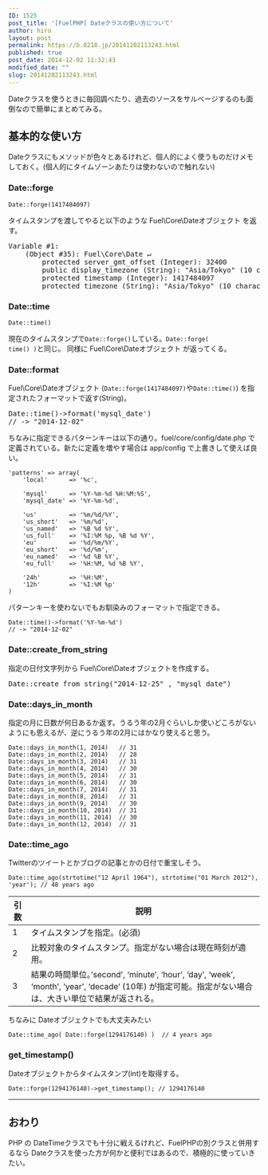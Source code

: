 ```yaml
---
ID: 1525
post_title: '[FuelPHP] Dateクラスの使い方について'
author: hiro
layout: post
permalink: https://b.0218.jp/20141202113243.html
published: true
post_date: 2014-12-02 11:32:43
modified_date: ""
slug: 20141202113243.html
---
```

Dateクラスを使うときに毎回調べたり、過去のソースをサルベージするのも面倒なので簡単にまとめてみる。
<!--more-->

<h2>基本的な使い方</h2>
Dateクラスにもメソッドが色々とあるけれど、個人的によく使うものだけメモしておく。(個人的にタイムゾーンあたりは使わないので触れない)

<h3>Date::forge</h3>
<pre class="language-php"><code>Date::forge(1417484097)</code></pre>

タイムスタンプを渡してやると以下のような Fuel\Core\Dateオブジェクト を返す。

<pre>Variable #1:
    (Object #35): Fuel\Core\Date ↵
        protected server_gmt_offset (Integer): 32400
        public display_timezone (String): "Asia/Tokyo" (10 characters)
        protected timestamp (Integer): 1417484097
        protected timezone (String): "Asia/Tokyo" (10 characters)
</pre>


<h3>Date::time</h3>
<pre class="language-php"><code>Date::time()</code></pre>

現在のタイムスタンプで<code>Date::forge()</code>している。<code>Date::forge( time() )</code>と同じ。
同様に Fuel\Core\Dateオブジェクト が返ってくる。


<h3>Date::format</h3>
Fuel\Core\Dateオブジェクト (<code>Date::forge(1417484097)</code>や<code>Date::time()</code>) を指定されたフォーマットで返す(String)。

<pre>Date::time()-&gt;format('mysql_date')
// -&gt; "2014-12-02"
</pre>

ちなみに指定できるパターンキーは以下の通り。fuel/core/config/date.php で定義されている。新たに定義を増やす場合は app/config で上書きして使えば良い。

<pre class="language-php"><code>'patterns' =&gt; array(
    'local'      =&gt; '%c',

    'mysql'      =&gt; '%Y-%m-%d %H:%M:%S',
    'mysql_date' =&gt; '%Y-%m-%d',

    'us'         =&gt; '%m/%d/%Y',
    'us_short'   =&gt; '%m/%d',
    'us_named'   =&gt; '%B %d %Y',
    'us_full'    =&gt; '%I:%M %p, %B %d %Y',
    'eu'         =&gt; '%d/%m/%Y',
    'eu_short'   =&gt; '%d/%m',
    'eu_named'   =&gt; '%d %B %Y',
    'eu_full'    =&gt; '%H:%M, %d %B %Y',

    '24h'        =&gt; '%H:%M',
    '12h'        =&gt; '%I:%M %p'
)
</code></pre>

パターンキーを使わないでもお馴染みのフォーマットで指定できる。

<pre class="language-php"><code>Date::time()-&gt;format('%Y-%m-%d')
// -&gt; "2014-12-02"
</code></pre>


<h3>Date::create_from_string</h3>
指定の日付文字列から Fuel\Core\Dateオブジェクトを作成する。

<pre>Date::create_from_string("2014-12-25" , "mysql_date")</pre>


<h3>Date::days_in_month</h3>
指定の月に日数が何日あるか返す。うるう年の2月ぐらいしか使いどころがないようにも思えるが、逆にうるう年の2月にはかなり使えると思う。

<pre class="language-php"><code>Date::days_in_month(1, 2014)   // 31
Date::days_in_month(2, 2014)   // 28
Date::days_in_month(3, 2014)   // 31
Date::days_in_month(4, 2014)   // 30
Date::days_in_month(5, 2014)   // 31
Date::days_in_month(6, 2014)   // 30
Date::days_in_month(7, 2014)   // 31
Date::days_in_month(8, 2014)   // 31
Date::days_in_month(9, 2014)   // 30
Date::days_in_month(10, 2014)  // 31
Date::days_in_month(11, 2014)  // 30
Date::days_in_month(12, 2014)  // 31
</code></pre>


<h3>Date::time_ago</h3>
Twitterのツイートとかブログの記事とかの日付で重宝しそう。

<pre class="language-php"><code>Date::time_ago(strtotime("12 April 1964"), strtotime("01 March 2012"), 'year'); // 48 years ago</code></pre>

<table class="table">
<thead>
<tr>
  <th>引数</th>
  <th>説明</th>
</tr>
</thead>
<tbody><tr>
  <td>1</td>
  <td>タイムスタンプを指定。(必須)</td>
</tr>
<tr>
  <td>2</td>
  <td>比較対象のタイムスタンプ。指定がない場合は現在時刻が適用。</td>
</tr>
<tr>
  <td>3</td>
  <td>結果の時間単位。’second’, ‘minute’, ‘hour’, ‘day’, ‘week’, ‘month’, ‘year’, ‘decade’ (10年) が指定可能。指定がない場合は、大きい単位で結果が返される。</td>
</tr>
</tbody></table>

ちなみに Dateオブジェクトでも大丈夫みたい

<pre class="language-php"><code>Date::time_ago( Date::forge(1294176140) )  // 4 years ago</code></pre>

<h3>get_timestamp()</h3>
Dateオブジェクトからタイムスタンプ(int)を取得する。
<pre class="language-php"><code>Date::forge(1294176140)->get_timestamp(); // 1294176140</code></pre>
<hr>

<h2>おわり</h2>
PHP の DateTimeクラスでも十分に戦えるけれど、FuelPHPの別クラスと併用するなら Dateクラスを使った方が何かと便利ではあるので、積極的に使っていきたい。